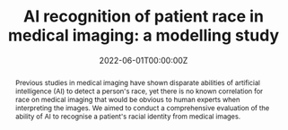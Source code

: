 ---
title: 'AI recognition of patient race in medical imaging: a modelling study'

# Authors
# If you created a profile for a user (e.g. the default `admin` user), write the username (folder name) here
# and it will be replaced with their full name and linked to their profile.
authors:
  - Judy Wawira Gichoya
  - Imon Banerjee
  - Ananth Reddy Bhimireddy
  - John L Burns
  - Leo Anthony Celi
  - Li-Ching Chen
  - Ramon Correa
  - Natalie Dullerud
  - Marzyeh Ghassemi
  - admin
  - Po-Chih Kuo
  - Matthew P Lungren
  - Lyle J Palmer
  - Brandon J Price
  - Saptarshi Purkayastha
  - Ayis T Pyrros
  - Lauren Oakden-Rayner
  - Chima Okechukwu
  - Laleh Seyyed-Kalantari
  - Hari Trivedi
  - Ryan Wang
  - Zachary Zaiman
  - Haoran Zhang

# Author notes (optional)
author_notes:

date: '2022-06-01T00:00:00Z'
doi: 'https://doi.org/10.1016/S2589-7500(22)00063-2'

# Schedule page publish date (NOT publication's date).
publishDate: '2022-06-01T00:00:00Z'

# Publication type.
# Legend: 0 = Uncategorized; 1 = Conference paper; 2 = Journal article;
# 3 = Preprint / Working Paper; 4 = Report; 5 = Book; 6 = Book section;
# 7 = Thesis; 8 = Patent
publication_types: ['2']

# Publication name and optional abbreviated publication name.
publication: The Lancet Digital Health 
publication_short: The Lancet Digital Health

abstract: Previous studies in medical imaging have shown disparate abilities of artificial intelligence (AI) to detect a person's race, yet there is no known correlation for race on medical imaging that would be obvious to human experts when interpreting the images. We aimed to conduct a comprehensive evaluation of the ability of AI to recognise a patient's racial identity from medical images.

# Summary. An optional shortened abstract.
summary:  Previous studies in medical imaging have shown disparate abilities of artificial intelligence (AI) to detect a person's race, yet there is no known correlation for race on medical imaging that would be obvious to human experts when interpreting the images. We aimed to conduct a comprehensive evaluation of the ability of AI to recognise a patient's racial identity from medical images.

tags: []

# Display this page in the Featured widget?
featured: false 

# Custom links (uncomment lines below)
# links:
# - name: Custom Link
#   url: http://example.org
url_pdf: 'https://www.sciencedirect.com/science/article/pii/S2589750022000632'
url_code: 'https://github.com/Emory-HITI/AI-Vengers'

# Featured image
# To use, add an image named `featured.jpg/png` to your page's folder.
image:
  caption: ''
  focal_point: ''
  preview_only: false

# Associated Projects (optional).
#   Associate this publication with one or more of your projects.
#   Simply enter your project's folder or file name without extension.
#   E.g. `internal-project` references `content/project/internal-project/index.md`.
#   Otherwise, set `projects: []`.
projects:
  - []

# Slides (optional).
#   Associate this publication with Markdown slides.
#   Simply enter your slide deck's filename without extension.
#   E.g. `slides: "example"` references `content/slides/example/index.md`.
#   Otherwise, set `slides: ""`.
slides: ""
---